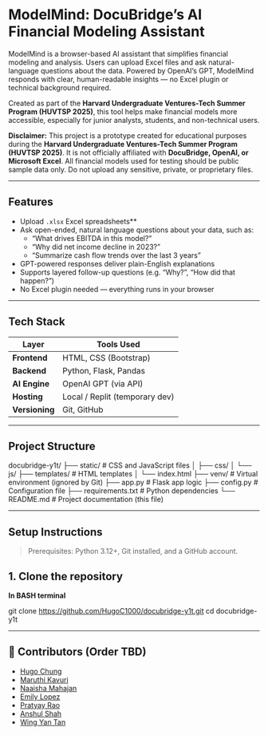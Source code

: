 # ModelMind: DocuBridge’s AI Financial Modeling Assistant

ModelMind is a browser-based AI assistant that simplifies financial modeling and analysis. Users can upload Excel files and ask natural-language questions about the data. Powered by OpenAI’s GPT, ModelMind responds with clear, human-readable insights — no Excel plugin or technical background required.

Created as part of the **Harvard Undergraduate Ventures-Tech Summer Program (HUVTSP 2025)**, this tool helps make financial models more accessible, especially for junior analysts, students, and non-technical users.

**Disclaimer:** This project is a prototype created for educational purposes during the **Harvard Undergraduate Ventures-Tech Summer Program (HUVTSP 2025)**. It is not officially affiliated with **DocuBridge, OpenAI, or Microsoft Excel**. All financial models used for testing should be public sample data only. Do not upload any sensitive, private, or proprietary files.

---

## Features

- Upload `.xlsx` Excel spreadsheets**
- Ask open-ended, natural language questions about your data, such as:
  - “What drives EBITDA in this model?”
  - “Why did net income decline in 2023?”
  - “Summarize cash flow trends over the last 3 years”
- GPT-powered responses deliver plain-English explanations
- Supports layered follow-up questions (e.g. “Why?”, “How did that happen?”)
- No Excel plugin needed — everything runs in your browser

---

## Tech Stack

| Layer         | Tools Used                      |
| ------------- | ------------------------------- |
| **Frontend**  | HTML, CSS (Bootstrap)           |
| **Backend**   | Python, Flask, Pandas           |
| **AI Engine** | OpenAI GPT (via API)            |
| **Hosting**   | Local / Replit (temporary dev)  |
| **Versioning**| Git, GitHub                     |

---

## Project Structure

docubridge-y1t/
├── static/                 # CSS and JavaScript files
│   ├── css/
│   └── js/
├── templates/              # HTML templates
│   └── index.html
├── venv/                   # Virtual environment (ignored by Git)
├── app.py                  # Flask app logic
├── config.py               # Configuration file
├── requirements.txt        # Python dependencies
└── README.md               # Project documentation (this file)

---

## Setup Instructions

> Prerequisites: Python 3.12+, Git installed, and a GitHub account.

## 1. Clone the repository
**In BASH terminal**

git clone https://github.com/HugoC1000/docubridge-y1t.git
cd docubridge-y1t

---

## 👥 Contributors (Order TBD)

- [Hugo Chung](https://github.com/HugoC1000)
- [Maruthi Kavuri](#)
- [Naaisha Mahajan](#)
- [Emily Lopez](#)
- [Pratyay Rao](#)
- [Anshul Shah](https://github.com/ashah28-create)
- [Wing Yan Tan](#)